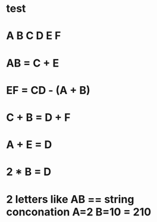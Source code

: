 # test
# A B C D E F
# AB = C + E
# EF = CD - (A + B)
# C + B = D + F
# A + E = D
# 2 * B = D
# 2 letters like AB == string conconation A=2 B=10 = 210
